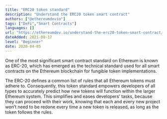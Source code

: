 ```yaml
---
title: "ERC20 token standard"
description: "Understand the ERC20 token smart contract"
authors: ["@ethereumdevio"]
tags: ["DeFi","Smart Contracts"]
languages: []
url: "https://ethereumdev.io/understand-the-erc20-token-smart-contract/"
dateAdded: 2021-08-17
level: "Beginner"
date: 2020-04-05
---
```


One of the most significant smart contract standard on Ethereum is known as ERC-20, which has emerged as the technical standard used for all smart contracts on the Ethereum blockchain for fungible token implementations.

The ERC-20 defines a common list of rules that all Ethereum tokens must adhere to. Consequently, this token standard empowers developers of all types to accurately predict how new tokens will function within the larger Ethereum system. This simplifies and eases developers’ tasks, because they can proceed with their work, knowing that each and every new project won’t need to be redone every time a new token is released, as long as the token follows the rules.
